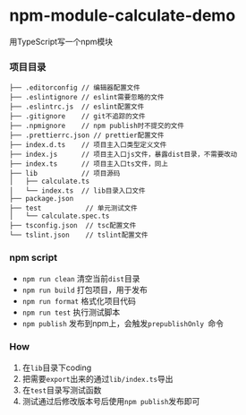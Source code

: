 # npm-module-calculate-demo

用TypeScript写一个npm模块

### 项目目录

```
├── .editorconfig // 编辑器配置文件
├── .eslintignore // eslint需要忽略的文件
├── .eslintrc.js  // eslint配置文件
├── .gitignore    // git不追踪的文件
├── .npmignore    // npm publish时不提交的文件
├── .prettierrc.json // prettier配置文件
├── index.d.ts	  // 项目主入口类型定义文件
├── index.js	  // 项目主入口js文件，暴露dist目录，不需要改动
├── index.ts	  // 项目主入口ts文件，同上
├── lib			  // 项目源码
│   ├── calculate.ts
│   └── index.ts  // lib目录入口文件
├── package.json  
├── test           // 单元测试文件
│   └── calculate.spec.ts
├── tsconfig.json  // tsc配置文件
└── tslint.json	   // tslint配置文件
```

### npm script

+ `npm run clean` 清空当前`dist`目录
+ `npm run build` 打包项目，用于发布
+ `npm run format` 格式化项目代码
+ `npm run test` 执行测试脚本
+ `npm publish` 发布到npm上，会触发`prepublishOnly `命令

### How

1. 在`lib`目录下coding
2. 把需要`export`出来的通过`lib/index.ts`导出
3. 在`test`目录写测试函数
4. 测试通过后修改版本号后使用`npm publish`发布即可